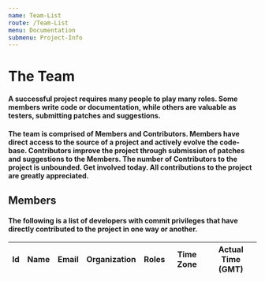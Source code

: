 ```yaml
---
name: Team-List
route: /Team-List
menu: Documentation
submenu: Project-Info 
---
```


# The Team

#### A successful project requires many people to play many roles. Some members write code or documentation, while others are valuable as testers, submitting patches and suggestions.
#### The team is comprised of Members and Contributors. Members have direct access to the source of a project and actively evolve the code-base. Contributors improve the project through submission of patches and suggestions to the Members. The number of Contributors to the project is unbounded. Get involved today. All contributions to the project are greatly appreciated.

## Members

#### The following is a list of developers with commit privileges that have directly contributed to the project in one way or another.


	
|Id |Name |Email |Organization |Roles |Time Zone |Actual Time (GMT)|
|:---:|:---:|:---:|:---:|:---:|:---:|:---:|